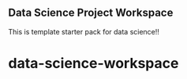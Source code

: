 ## Data Science Project Workspace

This is template starter pack for data science!!
# data-science-workspace
